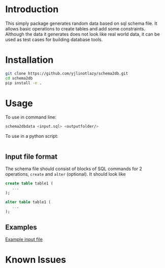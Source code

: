 # Introduction
This simply package generates random data based on sql schema file. It
allows basic operations to create tables and add some
constraints. Although the data it generates does not look like real
world data, it can be used as test cases for building database tools.

# Installation

```bash
git clone https://github.com/yjlinotlazy/schema2db.git
cd schema2db
pip install -e .
```

# Usage

To use in command line:
```bash
schema2dbdata <input.sql> <outputfolder/>
```

To use in a python script:
```python

```

## Input file format

The schema file should consist of blocks of SQL commands for 2
operations, `create` and `alter` (optional). It should look like

```sql
create table table1 (
   ...
);

alter table table1 (
   ...
);
```

## Examples

[Example input file](tests/testdata/testschema1.sql)

# Known Issues
